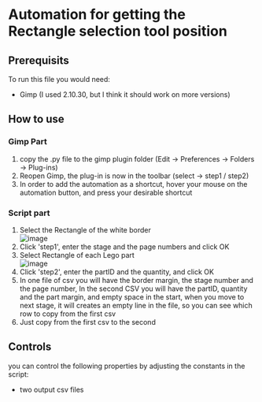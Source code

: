 # Automation for getting the Rectangle selection tool position

## Prerequisits
  To run this file you would need:
  * Gimp (I used 2.10.30, but I think it should work on more versions)

## How to use
  ### Gimp Part
  1. copy the .py file to the gimp plugin folder (Edit -> Preferences -> Folders -> Plug-ins)
  2. Reopen Gimp, the plug-in is now in the toolbar (select -> step1 / step2)
  3. In order to add the automation as a shortcut, hover your mouse on the automation button, and press your desirable shortcut
  ### Script part
  1. Select the Rectangle of the white border <br />
  ![image](https://user-images.githubusercontent.com/62891625/156514956-f3daa015-92ec-4c5b-bec0-582b63fb8be5.png)
  2. Click 'step1', enter the stage and the page numbers and click OK
  3. Select Rectangle of each Lego part  <br />
  ![image](https://user-images.githubusercontent.com/62891625/156515273-b903a897-d4e0-43bc-82cf-d86236f1d9d6.png)
  4. Click 'step2', enter the partID and the quantity, and click OK
  5. In one file of csv you will have the border margin, the stage number and the page number,
     In the second CSV you will have the partID, quantity and the part margin, and empty space in the start,
     when you move to next stage, it will creates an empty line in the file, so you can see which row to copy from the first csv
  6. Just copy from the first csv to the second 
  

  
  

## Controls
  you can control the following properties by adjusting the constants in the script:
  * two output csv files 
